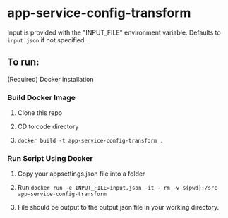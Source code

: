 # app-service-config-transform

Input is provided with the "INPUT_FILE" environment variable. Defaults to `input.json` if not specified.

## To run:

(Required) Docker installation

### Build Docker Image

1. Clone this repo
 
2. CD to code directory

3. `docker build -t app-service-config-transform .`

### Run Script Using Docker

1. Copy your appsettings.json file into a folder

2. Run `docker run -e INPUT_FILE=input.json -it --rm -v ${pwd}:/src app-service-config-transform`

3. File should be output to the output.json file in your working directory.